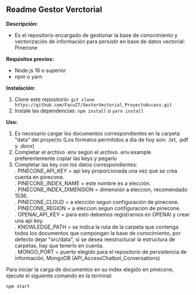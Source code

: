 ## Readme Gestor Verctorial

**Descripción:**

* Es el repositorio encargado de gestionar la base de conocimiento y vectorización de información para persistir en base de datos vectorial: Pinecone

**Requisitos previos:**

* Node.js 16 o superior
* npm o yarn

**Instalación:**

1. Clone este repositorio: `git clone https://github.com/FacuZ7/GestorVectorial_ProyectoAccess.git`
2. Instale las dependencias: `npm install` o `yarn install`

**Uso:**
1. Es necesario cargar los documentos correspondientes en la carpeta "data" del proyecto (Los formatos permitidos a día de hoy son: .txt, .pdf y .docx)
2. Completar el archivo .env según el archivo .env.example preferentemente copiar las keys y pegarlo
3. Completar las key con los datos correspondientes: \
  . PINECONE_API_KEY = api key proporcionada una vez que se crea cuenta en pinecone.\
  . PINECONE_INDEX_NAME = este nombre es a elección.\
  . PINECONE_INDEX_DIMENSION = dimensión a eleccion, recomendado 1536.\
  . PINECONE_CLOUD = a elección segun configuración de pinecone.\
  . PINECONE_REGION = a eleccion segun configuracion de pinecone.\
  . OPENAI_API_KEY = para esto debemos registrarnos en OPENAI y crear una api key.\
  . KNOWLEDGE_PATH = se indica la ruta de la carpeta que contenga todos los documentos que compongan la base de conocimiento, por defecto dejar "src/data", si se desea reestructurar la estructura de carpetas, hay que tenerlo en cuenta.\
  . MONGO_PORT = puerto elegido para el repositorio de persistencia de información, MongoDB (API_AccessChatbot_Conversations)

Para iniciar la carga de documentos en su index elegido en pinecone, ejecute el siguiente comando en la terminal:

```
npm start
```
